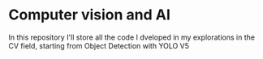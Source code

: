 # Computer vision and AI
In this repository I'll store all the code I dveloped in my explorations in the CV field, starting from Object Detection with YOLO V5
